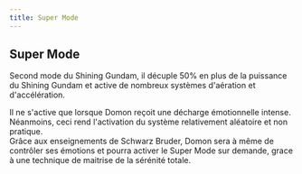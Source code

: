 ```yaml
---
title: Super Mode
---
```


Super Mode
----------

Second mode du Shining Gundam, il décuple 50% en plus de la puissance du Shining Gundam et active de nombreux systèmes d'aération et d'accélération.


Il ne s'active que lorsque Domon reçoit une décharge émotionnelle intense. Néanmoins, ceci rend l'activation du système relativement aléatoire et non pratique.   
Grâce aux enseignements de Schwarz Bruder, Domon sera à même de contrôler ses émotions et pourra activer le Super Mode sur demande, grace à une technique de maitrise de la sérénité totale.  
